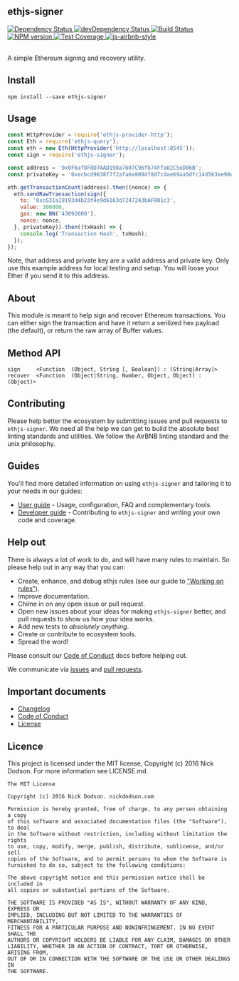 ## ethjs-signer

<div>
  <!-- Dependency Status -->
  <a href="https://david-dm.org/ethjs/ethjs-signer">
    <img src="https://david-dm.org/ethjs/ethjs-signer.svg"
    alt="Dependency Status" />
  </a>

  <!-- devDependency Status -->
  <a href="https://david-dm.org/ethjs/ethjs-signer#info=devDependencies">
    <img src="https://david-dm.org/ethjs/ethjs-signer/dev-status.svg" alt="devDependency Status" />
  </a>

  <!-- Build Status -->
  <a href="https://travis-ci.org/ethjs/ethjs-signer">
    <img src="https://travis-ci.org/ethjs/ethjs-signer.svg"
    alt="Build Status" />
  </a>

  <!-- NPM Version -->
  <a href="https://www.npmjs.org/package/ethjs-signer">
    <img src="http://img.shields.io/npm/v/ethjs-signer.svg"
    alt="NPM version" />
  </a>

  <!-- Test Coverage -->
  <a href="https://coveralls.io/r/ethjs/ethjs-signer">
    <img src="https://coveralls.io/repos/github/ethjs/ethjs-signer/badge.svg" alt="Test Coverage" />
  </a>

  <!-- Javascript Style -->
  <a href="http://airbnb.io/javascript/">
    <img src="https://img.shields.io/badge/code%20style-airbnb-brightgreen.svg" alt="js-airbnb-style" />
  </a>
</div>

<br />

A simple Ethereum signing and recovery utility.

## Install

```
npm install --save ethjs-signer
```

## Usage

```js
const HttpProvider = require('ethjs-provider-http');
const Eth = require('ethjs-query');
const eth = new Eth(HttpProvider('http://localhost:8545'));
const sign = require('ethjs-signer');

const address = '0x0F6af8F8D7AAD198a7607C96fb74Ffa02C5eD86B';
const privateKey = '0xecbcd9838f7f2afa6e809df8d7cdae69aa5dfc14d563ee98e97effd3f6a652f2';

eth.getTransactionCount(address).then((nonce) => {
  eth.sendRawTransaction(sign({
    to: '0xcG31a19193d4b23f4e9d6163d7247243bAF801c3',
    value: 300000,
    gas: new BN('43092000'),
    nonce: nonce,
  }, privateKey)).then((txHash) => {
    console.log('Transaction Hash', txHash);
  });
});
```

Note, that address and private key are a valid address and private key. Only use this example address for local testing and setup. You will loose your Ether if you send it to this address.

## About

This module is meant to help sign and recover Ethereum transactions. You can either sign the transaction and have it return a serilized hex payload (the default), or return the raw array of Buffer values.

## Method API

```
sign     <Function  (Object, String [, Boolean]) : (String|Array)>
recover  <Function  (Object|String, Number, Object, Object) : (Object)>
```

## Contributing

Please help better the ecosystem by submitting issues and pull requests to `ethjs-signer`. We need all the help we can get to build the absolute best linting standards and utilities. We follow the AirBNB linting standard and the unix philosophy.

## Guides

You'll find more detailed information on using `ethjs-signer` and tailoring it to your needs in our guides:

- [User guide](docs/user-guide.md) - Usage, configuration, FAQ and complementary tools.
- [Developer guide](docs/developer-guide.md) - Contributing to `ethjs-signer` and writing your own code and coverage.

## Help out

There is always a lot of work to do, and will have many rules to maintain. So please help out in any way that you can:

- Create, enhance, and debug ethjs rules (see our guide to ["Working on rules"](./github/CONTRIBUTING.md)).
- Improve documentation.
- Chime in on any open issue or pull request.
- Open new issues about your ideas for making `ethjs-signer` better, and pull requests to show us how your idea works.
- Add new tests to *absolutely anything*.
- Create or contribute to ecosystem tools.
- Spread the word!

Please consult our [Code of Conduct](CODE_OF_CONDUCT.md) docs before helping out.

We communicate via [issues](https://github.com/ethjs/ethjs-signer/issues) and [pull requests](https://github.com/ethjs/ethjs-signer/pulls).

## Important documents

- [Changelog](CHANGELOG.md)
- [Code of Conduct](CODE_OF_CONDUCT.md)
- [License](https://raw.githubusercontent.com/ethjs/ethjs-signer/master/LICENSE)

## Licence

This project is licensed under the MIT license, Copyright (c) 2016 Nick Dodson. For more information see LICENSE.md.

```
The MIT License

Copyright (c) 2016 Nick Dodson. nickdodson.com

Permission is hereby granted, free of charge, to any person obtaining a copy
of this software and associated documentation files (the "Software"), to deal
in the Software without restriction, including without limitation the rights
to use, copy, modify, merge, publish, distribute, sublicense, and/or sell
copies of the Software, and to permit persons to whom the Software is
furnished to do so, subject to the following conditions:

The above copyright notice and this permission notice shall be included in
all copies or substantial portions of the Software.

THE SOFTWARE IS PROVIDED "AS IS", WITHOUT WARRANTY OF ANY KIND, EXPRESS OR
IMPLIED, INCLUDING BUT NOT LIMITED TO THE WARRANTIES OF MERCHANTABILITY,
FITNESS FOR A PARTICULAR PURPOSE AND NONINFRINGEMENT. IN NO EVENT SHALL THE
AUTHORS OR COPYRIGHT HOLDERS BE LIABLE FOR ANY CLAIM, DAMAGES OR OTHER
LIABILITY, WHETHER IN AN ACTION OF CONTRACT, TORT OR OTHERWISE, ARISING FROM,
OUT OF OR IN CONNECTION WITH THE SOFTWARE OR THE USE OR OTHER DEALINGS IN
THE SOFTWARE.
```
